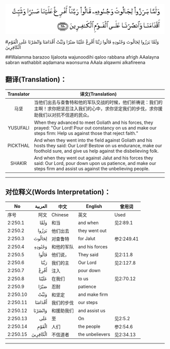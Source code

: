 ![002:250](images/002_250.gif)

#وَلَمَّا بَرَزُوا لِجَالُوتَ وَجُنُودِهِ قَالُوا رَبَّنَا أَفْرِغْ عَلَيْنَا صَبْرًا وَثَبِّتْ أَقْدَامَنَا وَانْصُرْنَا عَلَى الْقَوْمِ الْكَافِرِينَ 

##Walamma barazoo lijaloota wajunoodihi qaloo rabbana afrigh AAalayna sabran wathabbit aqdamana waonsurna AAala alqawmi alkafireena 

## 翻译(Translation)：

| Translator | 译文(Translation)                                            |
| :--------: | ------------------------------------------------------------ |
|    马坚    | 当他们出去与查鲁特和他的军队交战的时候，他们祈祷说：我们的主啊！求你把坚忍注入我们的心中，求你坚定我们的步伐，求你援助我们以对抗不信道的民众。 |
|  YUSUFALI  | When they advanced to meet Goliath and his forces, they prayed: "Our Lord! Pour out constancy on us and make our steps firm: Help us against those that reject faith." |
|  PICKTHAL  | And when they went into the field against Goliath and his hosts they said: Our Lord! Bestow on us endurance, make our foothold sure, and give us help against the disbelieving folk. |
|   SHAKIR   | And when they went out against Jalut and his forces they said: Our Lord, pour down upon us patience, and make our steps firm and assist us against the unbelieving people. |

---

## 对位释义(Words Interpretation)：

| No   | العربية | 中文    | English | 曾用词 |
| ---- | ------: | ------- | ------- | ------ |
| 序号 |    阿文 | Chinese | 英文    | Used   |
| 2:250.1  | وَلَمَّا     | 和当       | and when        | 见2:89.1   |
| 2:250.2  | بَرَزُوا    | 他们出去   | they went out   |            |
| 2:250.3  | لِجَالُوتَ   | 对查鲁特   | for Jalut       | 参2:249.41 |
| 2:250.4  | وَجُنُودِهِ   | 和他的军队 | and his forces  |            |
| 2:250.5  | قَالُوا    | 他们说，   | They said       | 见2:11.8   |
| 2:250.6  | رَبَّنَا     | 我们的主   | Our Lord        | 见2:127.8  |
| 2:250.7  | أَفْرِغْ     | 注入       | pour down       |            |
| 2:250.8  | عَلَيْنَا    | 在我们     | to us           | 见2:70.12  |
| 2:250.9  | صَبْرًا     | 忍耐       | patience        |            |
| 2:250.10 | وَثَبِّتْ     | 和坚定     | and make firm   |            |
| 2:250.11 | أَقْدَامَنَا  | 我们的步伐 | our steps       |            |
| 2:250.12 | وَانْصُرْنَا  | 和援助我们 | and assist us   |            |
| 2:250.13 | عَلَى      | 至         | On              | 见2:5.2    |
| 2:250.14 | الْقَوْمِ    | 人们       | the people      | 参2:54.6   |
| 2:250.15 | الْكَافِرِينَ | 不信道者   | the unbelievers | 见2:34.13  |

---
